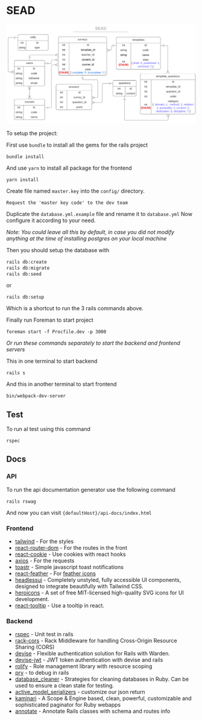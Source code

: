 # SEAD

![Link to E/R database image](/app/assets/images/ER-SEAD-v4.png)

To setup the project:

First use `bundle` to install all the gems for the rails project

    bundle install

And use `yarn` to install all package for the frontend

    yarn install


Create file named `master.key` into the `config/` directory.

    Request the 'master key code' to the dev team

Duplicate the `database.yml.example` file and rename it to `database.yml`
Now configure it according to your need.

*Note: You could leave all this by default, in case you did not modify anything at the time of installing postgres on your local machine*

Then you should setup the database with

    rails db:create
    rails db:migrate
    rails db:seed

or

    rails db:setup  

Which is a shortcut to run the 3 rails commands above.


Finally run Foreman to start project

    foreman start -f Procfile.dev -p 3000

*Or run these commands separately to start the backend and frontend servers*

This in one terminal to start backend

    rails s

And this in another terminal to start frontend

    bin/webpack-dev-server

## Test

To run al test using this command

    rspec

## Docs

### API

To run the api documentation generator use the following command

    rails rswag

And now you can visit `{defaultHost}/api-docs/index.html`

### Frontend
- [tailwind](https://tailwindcss.com/docs/guides/create-react-app) - For the styles
- [react-router-dom](https://github.com/remix-run/react-router/blob/f59ee5488bc343cf3c957b7e0cc395ef5eb572d2/docs/installation/getting-started.md) - For the routes in the front
- [react-cookie](https://github.com/reactivestack/cookies/tree/master/packages/react-cookie) - Use cookies with react hooks
- [axios](https://github.com/axios/axios) - For the requests
- [toastr](https://codeseven.github.io/toastr/demo.html) - Simple javascript toast notifications 
- [react-feather](https://github.com/feathericons/react-feather) - For [feather icons](https://feathericons.com/)
- [headlessui](https://github.com/tailwindlabs/headlessui) - Completely unstyled, fully accessible UI components, designed to integrate beautifully with Tailwind CSS.
- [heroicons](https://github.com/tailwindlabs/heroicons) - A set of free MIT-licensed high-quality SVG icons for UI development.
- [react-tooltip](https://github.com/wwayne/react-tooltip) - Use a tooltip in react.

### Backend
- [rspec](https://github.com/rspec/rspec-rails) - Unit test in rails
- [rack-cors](https://github.com/cyu/rack-cors) - Rack Middleware for handling Cross-Origin Resource Sharing (CORS)
- [devise](https://github.com/heartcombo/devise) - Flexible authentication solution for Rails with Warden.
- [devise-jwt](https://github.com/waiting-for-dev/devise-jwt) - JWT token authentication with devise and rails
- [rolify](https://github.com/RolifyCommunity/rolify) - Role management library with resource scoping
- [pry](https://github.com/pry/pry) - to debug in rails
- [database_cleaner](https://github.com/DatabaseCleaner/database_cleaner) - Strategies for cleaning databases in Ruby. Can be used to ensure a clean state for testing.
- [active_model_serializers](https://github.com/rails-api/active_model_serializers) - customize our json return
- [kaminari](https://github.com/kaminari/kaminari) - A Scope & Engine based, clean, powerful, customizable and sophisticated paginator for Ruby webapps
- [annotate](https://github.com/ctran/annotate_models) - Annotate Rails classes with schema and routes info
